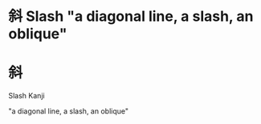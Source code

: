 
# 斜 Slash "a diagonal line, a slash, an oblique"

# 斜

Slash Kanji

"a diagonal line, a slash, an oblique"